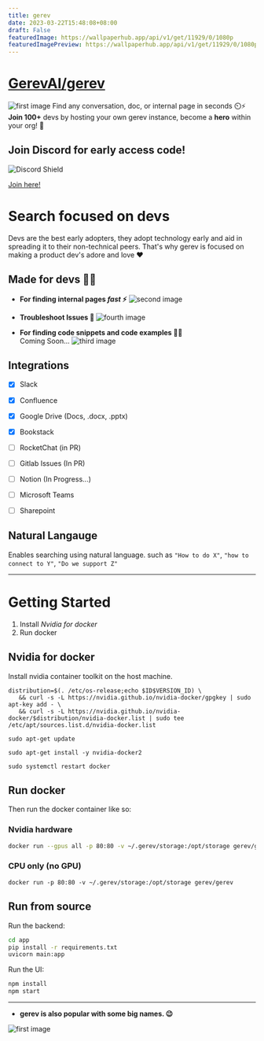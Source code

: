 ```yaml
---
title: gerev
date: 2023-03-22T15:48:08+08:00
draft: False
featuredImage: https://wallpaperhub.app/api/v1/get/11929/0/1080p
featuredImagePreview: https://wallpaperhub.app/api/v1/get/11929/0/1080p
---
```


# [GerevAI/gerev](https://github.com/GerevAI/gerev)

![first image](./images/api.gif)
Find any conversation, doc, or internal page in seconds  ⏲️⚡️  
**Join 100+** devs by hosting your own gerev instance, become a **hero** within your org! 💪

## Join Discord for early access code!

![Discord Shield](https://discordapp.com/api/guilds/1060085859497549844/widget.png?style=shield)  

   [Join here!](https://discord.gg/zZZrUBZd)
# Search focused on devs
Devs are the best early adopters, they adopt technology early and aid in spreading it to their non-technical peers. That's why gerev is focused on making a product dev's adore and love    ❤️

## Made for devs 👨‍💻
-  **For finding internal pages _fast_ ⚡️**
![second image](./images/product-example.png)

- **Troubleshoot Issues 🐛**
![fourth image](./images/sql-card.png)
- **For finding code snippets and code examples 🧑‍💻**  
Coming Soon...
![third image](./images/CodeCard.png)

## Integrations
 - [x] Slack
 - [x] Confluence
 - [x] Google Drive (Docs, .docx, .pptx)
 - [x] Bookstack
 - [ ] RocketChat (in PR)
 - [ ] Gitlab Issues (In PR)
 - [ ] Notion (In Progress...)
 - [ ] Microsoft Teams
 - [ ] Sharepoint
 

## Natural Langauge
Enables searching using natural language. such as `"How to do X"`, `"how to connect to Y"`, `"Do we support Z"`

---  

# Getting Started
1. Install *Nvidia for docker* 
2. Run docker
 
## Nvidia for docker
Install nvidia container toolkit on the host machine.

```
distribution=$(. /etc/os-release;echo $ID$VERSION_ID) \
   && curl -s -L https://nvidia.github.io/nvidia-docker/gpgkey | sudo apt-key add - \
   && curl -s -L https://nvidia.github.io/nvidia-docker/$distribution/nvidia-docker.list | sudo tee /etc/apt/sources.list.d/nvidia-docker.list
   
sudo apt-get update

sudo apt-get install -y nvidia-docker2

sudo systemctl restart docker
```


## Run docker
Then run the docker container like so:

### Nvidia hardware
```bash
docker run --gpus all -p 80:80 -v ~/.gerev/storage:/opt/storage gerev/gerev
```

### CPU only (no GPU)
```
docker run -p 80:80 -v ~/.gerev/storage:/opt/storage gerev/gerev
```

## Run from source 
Run the backend:
```bash
cd app
pip install -r requirements.txt
uvicorn main:app
```

Run the UI:
```bash
npm install
npm start
```
---
- **gerev is also popular with some big names. 😉**  


![first image](./images/bill.png)
